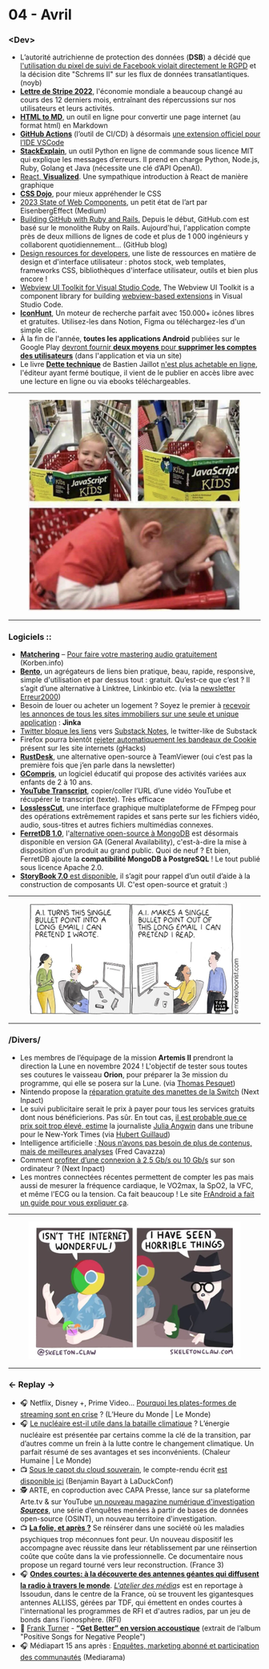 # 04 - Avril

### \<Dev>

* L’autorité autrichienne de protection des données (**DSB**) a décidé que [l'utilisation du pixel de suivi de Facebook violait directement le RGPD](https://noyb.eu/fr/dsb-autrichien-les-outils-de-meta-tracage-sont-illegaux) et la décision dite "Schrems II" sur les flux de données transatlantiques. (noyb)
* [**Lettre de Stripe 2022**](https://stripe.com/fr/annual-updates/2022), l'économie mondiale a beaucoup changé au cours des 12 derniers mois, entraînant des répercussions sur nos utilisateurs et leurs activités.
* [**HTML to MD**](https://htmltomd.com/), un outil en ligne pour convertir une page internet (au format html) en Markdown
* [**GitHub Actions**](https://docs.github.com/fr/actions/learn-github-actions) (l’outil de CI/CD) à désormais [une extension officiel pour l’IDE VSCode](https://marketplace.visualstudio.com/items?itemName=github.vscode-github-actions)
* [**StackExplain**](https://github.com/shobrook/stackexplain), un outil Python en ligne de commande sous licence MIT qui explique les messages d’erreurs. Il prend en charge Python, Node.js, Ruby, Golang et Java (nécessite une clé d’API OpenAI).
* [React, ](https://react.gg/)[**Visualized**](https://react.gg/). Une sympathique introduction à React de manière graphique
* [**CSS Dojo**](https://cssdojo.dev/), pour mieux appréhender le CSS
* [2023 State of Web Components](https://eisenbergeffect.medium.com/2023-state-of-web-components-c8feb21d4f16), un petit état de l’art par EisenbergEffect (Medium)
* [Building GitHub with Ruby and Rails.](https://github.blog/2023-04-06-building-github-with-ruby-and-rails/) Depuis le début, GitHub.com est basé sur le monolithe Ruby on Rails. Aujourd'hui, l'application compte près de deux millions de lignes de code et plus de 1 000 ingénieurs y collaborent quotidiennement... (GitHub blog)
* [Design resources for developers](https://github.com/bradtraversy/design-resources-for-developers), une liste de ressources en matière de design et d'interface utilisateur : photos stock, web templates, frameworks CSS, bibliothèques d'interface utilisateur, outils et bien plus encore !
* [Webview UI Toolkit for Visual Studio Code](https://github.com/microsoft/vscode-webview-ui-toolkit), The Webview UI Toolkit is a component library for building [webview-based extensions](https://code.visualstudio.com/api/extension-guides/webview) in Visual Studio Code.
* [**IconHunt**](https://www.iconhunt.site/), Un moteur de recherche parfait avec 150.000+ icônes libres et gratuites. Utilisez-les dans Notion, Figma ou téléchargez-les d'un simple clic.
* À la fin de l'année, **toutes les applications Android** publiées sur le Google Play [devront fournir ](https://android-developers.googleblog.com/2023/04/giving-people-more-control-over-their-data.html)[**deux moyens**](https://android-developers.googleblog.com/2023/04/giving-people-more-control-over-their-data.html)[ pour ](https://android-developers.googleblog.com/2023/04/giving-people-more-control-over-their-data.html)[**supprimer les comptes des utilisateurs**](https://android-developers.googleblog.com/2023/04/giving-people-more-control-over-their-data.html) (dans l'application et via un site)
* Le livre [**Dette technique**](https://bastien.jaillot.fr/dette-technique-le-livre/) de Bastien Jaillot [n'est plus achetable en ligne](https://twitter.com/bastnic/status/1643953329951633409), l'éditeur ayant fermé boutique, il vient de le publier en accès libre avec une lecture en ligne ou via ebooks téléchargeables.

***

<figure><img src="../../.gitbook/assets/image (3) (1) (1).png" alt=""><figcaption></figcaption></figure>

***

### Logiciels ::

* [**Matchering**](https://github.com/sergree/matchering) – [Pour faire votre mastering audio gratuitement](https://korben.info/mastering-audio-gratuit.html) (Korben.info)
* [**Bento**](https://bento.me/), un agrégateurs de liens bien pratique, beau, rapide, responsive, simple d'utilisation et par dessus tout : gratuit. Qu’est-ce que c’est ? Il s’agit d’une alternative à Linktree, Linkinbio etc. (via la [newsletter Erreur2000](https://erreur2000.info/nouveau-design-utip-gate-obs/))
* Besoin de louer ou acheter un logement ? Soyez le premier à [recevoir les annonces de tous les sites immobiliers sur une seule et unique application](https://www.jinka.fr/) : **Jinka**
* [Twitter bloque les liens](https://www.blog-nouvelles-technologies.fr/258382/twitter-bloque-liens-vers-substack-en-reponse-substack-notes/) vers [Substack Notes](https://on.substack.com/p/introducing-notes), le twitter-like de Substack
* Firefox pourra bientôt [rejeter automatiquement les bandeaux de Cookie](https://www.ghacks.net/2023/04/17/firefox-may-interact-with-cookie-prompts-automatically-soon/) présent sur les site internets (gHacks)
* [**RustDesk**](https://rustdesk.com/), une alternative open-source à TeamViewer (oui c’est pas la première fois que j’en parle dans la newsletter)
* [**GCompris**](https://gcompris.net/index-fr.html), un logiciel éducatif qui propose des activités variées aux enfants de 2 à 10 ans.
* [**YouTube Transcript**](https://youtubetranscript.com/), copier/coller l’URL d’une vidéo YouTube et récupérer le transcript (texte). Très efficace
* [**LosslessCut**](https://github.com/mifi/lossless-cut), une interface graphique multiplateforme de FFmpeg pour des opérations extrêmement rapides et sans perte sur les fichiers vidéo, audio, sous-titres et autres fichiers multimédias connexes.
* [**FerretDB 1.0**](https://blog.ferretdb.io/ferretdb-1-0-ga-opensource-mongodb-alternative/), l'[alternative open-source à MongoDB](https://blog.opensource.org/the-sspl-is-not-an-open-source-license) est désormais disponible en version GA (General Availability), c'est-à-dire la mise à disposition d'un produit au grand public. Quoi de neuf ? Et bien, FerretDB ajoute la **compatibilité MongoDB à PostgreSQL** ! Le tout publié sous licence Apache 2.0.
* [**StoryBook 7.0**](https://storybook.js.org/blog/storybook-7-0/)[ est disponible](https://storybook.js.org/blog/storybook-7-0/), il s’agit pour rappel d’un outil d’aide à la construction de composants UI. C'est open-source et gratuit :)

***

<figure><img src="../../.gitbook/assets/image (4) (1) (1).png" alt=""><figcaption></figcaption></figure>

***

### /Divers/

* Les membres de l’équipage de la mission **Artemis II** prendront la direction la Lune en novembre 2024 ! L'objectif de tester sous toutes ses coutures le vaisseau **Orion**, pour préparer la 3e mission du programme, qui elle se posera sur la Lune. (via [Thomas Pesquet](https://twitter.com/Thom_astro/status/1642874926464892928))
* Nintendo propose la [réparation gratuite des manettes de la Switch](https://www.nextinpact.com/lebrief/71404/nintendo-propose-reparation-gratuite-manettes-switch) (Next Inpact)
* Le suivi publicitaire serait le prix à payer pour tous les services gratuits dont nous bénéficierions. Pas sûr. En tout cas, [il est probable que ce prix soit trop élevé, estime](https://www.nytimes.com/2023/04/06/opinion/online-advertising-privacy-data-surveillance-consumer-quality.html) la journaliste [Julia Angwin](https://twitter.com/JuliaAngwin) dans une tribune pour le New-York Times (via [Hubert Guillaud](https://twitter.com/hubertguillaud/status/1644259374209146881))
* Intelligence artificielle :[ Nous n’avons pas besoin de plus de contenus, mais de meilleures analyses](https://fredcavazza.net/2023/03/20/intelligence-artificielle-nous-navons-pas-besoin-de-plus-de-contenus-mais-de-meilleures-analyses/) (Fred Cavazza)
* Comment [profiter d’une connexion à 2,5 Gb/s ou 10 Gb/s](https://www.nextinpact.com/article/70910/comment-profiter-dune-connexion-a-25-gbs-ou-10-gbs-sur-son-ordinateur) sur son ordinateur ? (Next Inpact)
* Les montres connectées récentes permettent de compter les pas mais aussi de mesurer la fréquence cardiaque, le VO2max, la SpO2, la VFC, et même l'ECG ou la tension. Ca fait beaucoup ! Le site [FrAndroid a fait un guide pour vous expliquer ça](https://www.frandroid.com/produits-android/accessoires-objets-connectes/montres-connectees-2/786255_rythme-cardiaque-vo2max-spo2-ecg-comment-les-montres-connectees-prennent-soin-de-votre-coeur).

***

<figure><img src="../../.gitbook/assets/image (5) (1) (1).png" alt=""><figcaption></figcaption></figure>

***

### ← Replay →

* 🎧 Netflix, Disney +, Prime Video… [Pourquoi les plates-formes de streaming sont en crise](https://www.lemonde.fr/podcasts/article/2023/03/31/netflix-disney-prime-video-pourquoi-les-plates-formes-de-streaming-sont-en-crise_6167676_5463015.html) ? (L’Heure du Monde | Le Monde)
* 🎧 [Le nucléaire est-il utile dans la bataille climatique](https://www.lemonde.fr/podcasts/article/2023/03/21/le-nucleaire-est-il-utile-dans-la-bataille-climatique_6166356_5463015.html) ? L’énergie nucléaire est présentée par certains comme la clé de la transition, par d’autres comme un frein à la lutte contre le changement climatique. Un parfait résumé de ses avantages et ses inconvénients. (Chaleur Humaine | Le Monde)
* 📺 [Sous le capot du cloud souverain](https://www.youtube.com/watch?v=a5s_I00kuQU), le compte-rendu écrit [est disponible ici](https://blog.octo.com/duck-conf-2023-compte-rendu-du-talk-de-benjamin-bayart-sous-le-capot-du-cloud-souverain/) (Benjamin Bayart à LaDuckConf)
* 🕵 ARTE, en coproduction avec CAPA Presse, lance sur sa plateforme Arte.tv & sur YouTube [un nouveau magazine numérique d'investigation ](https://arte-magazine.arte.tv/press-kit/2615)[_**Sources**_](https://arte-magazine.arte.tv/press-kit/2615), une série d’enquêtes menées à partir de bases de données open-source (OSINT), un nouveau territoire d'investigation.
* 📺 [**La folie, et après ?**](https://www.france.tv/france-3/auvergne-rhone-alpes/la-france-en-vrai-auvergne-rhone-alpes/4823872-la-folie-et-apres.html) Se réinsérer dans une société où les maladies psychiques trop méconnues font peur. Un nouveau dispositif les accompagne avec réussite dans leur rétablissement par une réinsertion coûte que coûte dans la vie professionnelle. Ce documentaire nous propose un regard tourné vers leur reconstruction. (France 3)
* 🎧 [**Ondes courtes: à la découverte des antennes géantes qui diffusent la radio à travers le monde**](https://www.rfi.fr/fr/podcasts/atelier-des-m%C3%A9dias/20230325-rfi-en-ondes-courtes-%C3%A0-la-d%C3%A9couverte-des-antennes-d-issoudun). [_L'atelier des média_](https://www.rfi.fr/fr/podcasts/atelier-m%C3%A9dias/)_s_ est en reportage à Issoudun, dans le centre de la France, où se trouvent les gigantesques antennes ALLISS, gérées par TDF, qui émettent en ondes courtes à l'international les programmes de RFI et d'autres radios, par un jeu de bonds dans l'ionosphère. (RFI)
* 🎵 [Frank Turner](https://www.frank-turner.com/) - [**“Get Better” en version accoustique**](https://www.youtube.com/watch?v=zT9_H1VFCtI) (extrait de l’album "Positive Songs for Negative People")
* 🎧 Médiapart 15 ans après  : [Enquêtes, marketing abonné et participation des communautés](https://mediarama.io/mediapart-15-ans-apres-enquetes-marketing-abonne-et-participation-des-communautes/) (Mediarama)
